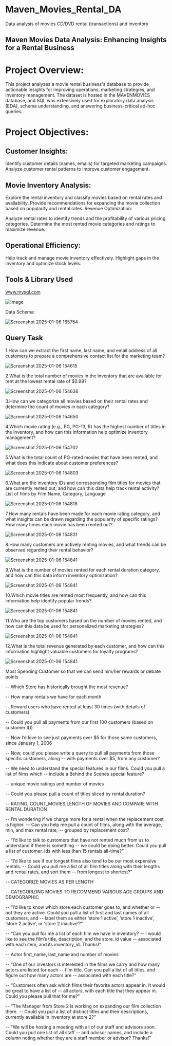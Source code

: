 # Maven_Movies_Rental_DA
Data analysis of movies CD/DVD rental (transactions) and inventory

## Maven Movies Data Analysis: Enhancing Insights for a Rental Business

# Project Overview:
This project analyzes a movie rental business's database to provide actionable insights for improving operations, marketing strategies, and inventory management. The dataset is hosted in the MAVENMOVIES database, and SQL was extensively used for exploratory data analysis (EDA), schema understanding, and answering business-critical ad-hoc queries.

# Project Objectives:

## Customer Insights:
Identify customer details (names, emails) for targeted marketing campaigns. Analyze customer rental patterns to improve customer engagement.

## Movie Inventory Analysis:
Explore the rental inventory and classify movies based on rental rates and availability. Provide recommendations for expanding the movie collection based on popularity and rental rates. Revenue Optimization:

Analyze rental rates to identify trends and the profitability of various pricing categories. Determine the most rented movie categories and ratings to maximize revenue.

## Operational Efficiency:
Help track and manage movie inventory effectively. Highlight gaps in the inventory and optimize stock levels.

## Tools & Library Used

www.mysql.com

![image](https://github.com/user-attachments/assets/eccd0ac1-e743-45df-b97b-0d244b74bf03)


Data Schema:

![Screenshot 2025-01-06 165754](https://github.com/user-attachments/assets/615a5718-34fa-4653-900a-dbde6aa0cc28)


## Query Task

 1.How can we extract the first name, last name, and email address of all customers to prepare a comprehensive contact list for the marketing team?


![Screenshot 2025-01-06 154615](https://github.com/user-attachments/assets/47f8f4dd-9ae5-4848-b7a0-f8a0a5660a4c)


 2.What is the total number of movies in the inventory that are available for rent at the lowest rental rate of $0.99?


![Screenshot 2025-01-06 154636](https://github.com/user-attachments/assets/82f8b7fc-1713-4734-aac4-d50702f4c305)
 

 3.How can we categorize all movies based on their rental rates and determine the count of movies in each category?


 ![Screenshot 2025-01-06 154650](https://github.com/user-attachments/assets/de43791e-7380-49cb-a475-02558ccf3fd1)


 4.Which movie rating (e.g., PG, PG-13, R) has the highest number of titles in the inventory, and how can this information help optimize inventory management?


![Screenshot 2025-01-06 154702](https://github.com/user-attachments/assets/84054e7b-0068-41ad-8c92-3e31e13db886)


 5.What is the total count of PG-rated movies that have been rented, and what does this indicate about customer preferences?


![Screenshot 2025-01-06 154803](https://github.com/user-attachments/assets/9bf6074e-1c7c-40c0-b0d8-3901393a10a6)


 6.What are the inventory IDs and corresponding film titles for movies that are currently rented out, and how can this data help track rental activity? List of films by Film Name, Category, Language


 ![Screenshot 2025-01-06 154818](https://github.com/user-attachments/assets/8a019700-8dfa-4859-b4aa-eb85a1b6b037)


 7.How many rentals have been made for each movie rating category, and what insights can be drawn regarding the popularity of specific ratings?
How many times each movie has been rented out?


![Screenshot 2025-01-06 154831](https://github.com/user-attachments/assets/bf08bd60-841c-4f31-a51b-42ee4f672239)


 8.How many customers are actively renting movies, and what trends can be observed regarding their rental behavior?


![Screenshot 2025-01-06 154841](https://github.com/user-attachments/assets/8fa874b2-61b6-48bf-821d-5d7045b36cf4)
 

9.What is the number of movies rented for each rental duration category, and how can this data inform inventory optimization?


![Screenshot 2025-01-06 154841](https://github.com/user-attachments/assets/f43b2fc8-e2e9-49a0-9cfb-6820a2ef8fc7)


 10.Which movie titles are rented most frequently, and how can this information help identify popular trends?


![Screenshot 2025-01-06 154841](https://github.com/user-attachments/assets/af8071f2-26f5-4ddd-b69b-f11d67d91096)


 11.Who are the top customers based on the number of movies rented, and how can this data be used for personalized marketing strategies?


![Screenshot 2025-01-06 154841](https://github.com/user-attachments/assets/3a407862-b09c-4eca-bfd0-dc6be329739c)


12.What is the total revenue generated by each customer, and how can this information highlight valuable customers for loyalty programs?


![Screenshot 2025-01-06 154841](https://github.com/user-attachments/assets/e10d365b-0aad-47f8-bd3d-8fdd200e03ac)


Most Spending Customer so that we can send him/her rewards or debate points

-- Which Store has historically brought the most revenue?

-- How many rentals we have for each month

-- Reward users who have rented at least 30 times (with details of customers)

-- Could you pull all payments from our first 100 customers (based on customer ID)

-- Now I’d love to see just payments over $5 for those same customers, since January 1, 2006

-- Now, could you please write a query to pull all payments from those specific customers, along -- with payments over $5, from any customer?

-- We need to understand the special features in our films. Could you pull a list of films which -- include a Behind the Scenes special feature?

-- unique movie ratings and number of movies

-- Could you please pull a count of titles sliced by rental duration?

-- RATING, COUNT_MOVIES,LENGTH OF MOVIES AND COMPARE WITH RENTAL DURATION

-- I’m wondering if we charge more for a rental when the replacement cost is higher. -- Can you help me pull a count of films, along with the average, min, and max rental rate, -- grouped by replacement cost?

-- “I’d like to talk to customers that have not rented much from us to understand if there is something -- we could be doing better. Could you pull a list of customer_ids with less than 15 rentals all-time?”

-- “I’d like to see if our longest films also tend to be our most expensive rentals. -- Could you pull me a list of all film titles along with their lengths and rental rates, and sort them -- from longest to shortest?”

-- CATEGORIZE MOVIES AS PER LENGTH

-- CATEGORIZING MOVIES TO RECOMMEND VARIOUS AGE GROUPS AND DEMOGRAPHIC

-- “I’d like to know which store each customer goes to, and whether or -- not they are active. Could you pull a list of first and last names of all customers, and -- label them as either ‘store 1 active’, ‘store 1 inactive’, ‘store 2 active’, or ‘store 2 inactive’?”

-- “Can you pull for me a list of each film we have in inventory? -- I would like to see the film’s title, description, and the store_id value -- associated with each item, and its inventory_id. Thanks!”

-- Actor first_name, last_name and number of movies

-- “One of our investors is interested in the films we carry and how many actors are listed for each -- film title. Can you pull a list of all titles, and figure out how many actors are -- associated with each title?”

-- “Customers often ask which films their favorite actors appear in. It would be great to have a list of -- all actors, with each title that they appear in. Could you please pull that for me?”

-- “The Manager from Store 2 is working on expanding our film collection there. -- Could you pull a list of distinct titles and their descriptions, currently available in inventory at store 2?”

-- “We will be hosting a meeting with all of our staff and advisors soon. Could you pull one list of all staff -- and advisor names, and include a column noting whether they are a staff member or advisor? Thanks!”
